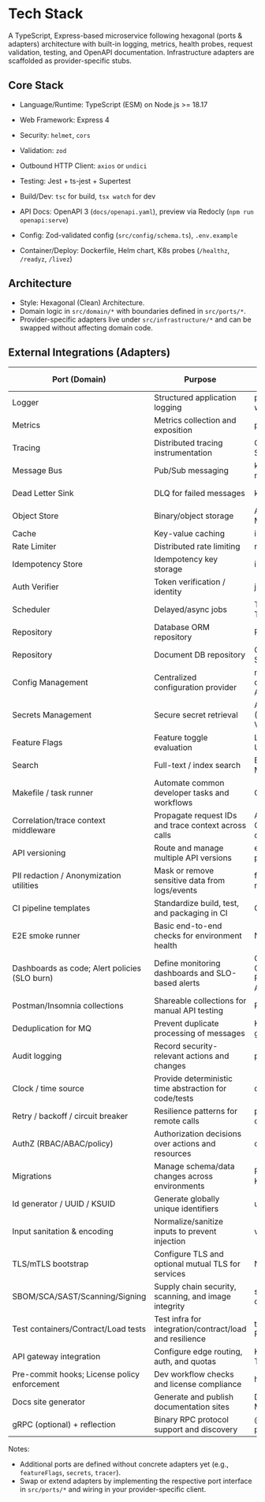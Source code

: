 # Tech Stack

A TypeScript, Express-based microservice following hexagonal (ports & adapters) architecture with built-in logging, metrics, health probes, request validation, testing, and OpenAPI documentation. Infrastructure adapters are scaffolded as provider-specific stubs.

## Core Stack
- Language/Runtime: TypeScript (ESM) on Node.js >= 18.17
- Web Framework: Express 4
- Security: `helmet`, `cors`
- Validation: `zod`
- Outbound HTTP Client: `axios` or `undici`
- Testing: Jest + ts-jest + Supertest
- Build/Dev: `tsc` for build, `tsx watch` for dev
- API Docs: OpenAPI 3 (`docs/openapi.yaml`), preview via Redocly (`npm run openapi:serve`)
- Config: Zod-validated config (`src/config/schema.ts`), `.env.example`

- Container/Deploy: Dockerfile, Helm chart, K8s probes (`/healthz`, `/readyz`, `/livez`)

## Architecture
- Style: Hexagonal (Clean) Architecture.
- Domain logic in `src/domain/*` with boundaries defined in `src/ports/*`.
- Provider-specific adapters live under `src/infrastructure/*` and can be swapped without affecting domain code.

## External Integrations (Adapters)

| Port (Domain) | Purpose | Ready-made Adapters | External Service | Source File |
|---|---|---|---|---|
| Logger | Structured application logging | pino, pino-http, winston |  | `src/middleware/logging.ts` |
| Metrics | Metrics collection and exposition | prom-client | Prometheus | `src/observability/metrics.ts` |
| Tracing | Distributed tracing instrumentation | OpenTelemetry SDK |  | `src/observability/tracing.ts` |
| Message Bus | Pub/Sub messaging | kafkajs, node-rdkafka | Apache Kafka | `src/infrastructure/messaging/kafkaClient.ts` |
| Dead Letter Sink | DLQ for failed messages | kafkajs | Apache Kafka | `src/infrastructure/deadletter/kafkaDeadLetterSink.ts` |
| Object Store | Binary/object storage | AWS SDK v3 (S3), MinIO client | AWS S3 / MinIO | `src/infrastructure/objectstore/s3ObjectStore.ts` |
| Cache | Key-value caching | ioredis, node-redis | Redis | `src/infrastructure/cache/redisCache.ts` |
| Rate Limiter | Distributed rate limiting | rate-limiter-flexible | Redis | `src/infrastructure/ratelimiter/redisRateLimiter.ts` |
| Idempotency Store | Idempotency key storage | ioredis | Redis | `src/infrastructure/idempotency/redisIdempotencyStore.ts` |
| Auth Verifier | Token verification / identity | jose, openid-client | FusionAuth / OIDC | `src/infrastructure/auth/fusionAuthProvider.ts` |
| Scheduler | Delayed/async jobs | Temporal TypeScript SDK | Temporal | `src/infrastructure/scheduler/temporalScheduler.ts` |
| Repository | Database ORM repository | Prisma Client | Prisma | `src/infrastructure/database/prismaRepository.ts` |
| Repository | Document DB repository | Couchbase Node SDK | Couchbase | `src/infrastructure/database/couchbaseRepository.ts` |
| Config Management | Centralized configuration provider | node-config, convict, AWS AppConfig SDK |  |  |
| Secrets Management | Secure secret retrieval | AWS SDK v3 (Secrets Manager), Vault client |  |  |
| Feature Flags | Feature toggle evaluation | LaunchDarkly SDK, Unleash client |  |  |
| Search | Full-text / index search | Elasticsearch JS, Meilisearch |  |  |
| Makefile / task runner | Automate common developer tasks and workflows | GNU Make |  |  |
| Correlation/trace context middleware | Propagate request IDs and trace context across calls | AsyncLocalStorage, OpenTelemetry context |  |  |
| API versioning | Route and manage multiple API versions | express versioning patterns |  |  |
| PII redaction / Anonymization utilities | Mask or remove sensitive data from logs/events | fast-redact, pino redact |  |  |
| CI pipeline templates | Standardize build, test, and packaging in CI | GitHub Actions |  |  |
| E2E smoke runner | Basic end-to-end checks for environment health | Newman, k6 |  |  |
| Dashboards as code; Alert policies (SLO burn) | Define monitoring dashboards and SLO-based alerts | Grafana JSON, Grafonnet, Prometheus Alertmanager |  |  |
| Postman/Insomnia collections | Shareable collections for manual API testing | Postman, Insomnia |  |  |
| Deduplication for MQ | Prevent duplicate processing of messages | Kafka consumer groups |  |  |
| Audit logging | Record security-relevant actions and changes | pino |  |  |
| Clock / time source | Provide deterministic time abstraction for code/tests | dayjs, luxon |  |  |
| Retry / backoff / circuit breaker | Resilience patterns for remote calls | p-retry, cockatiel, opossum |  |  |
| AuthZ (RBAC/ABAC/policy) | Authorization decisions over actions and resources | casbin, oso |  |  |
| Migrations | Manage schema/data changes across environments | Prisma Migrate, Knex |  |  |
| Id generator / UUID / KSUID | Generate globally unique identifiers | uuid, ksuid |  |  |
| Input sanitation & encoding | Normalize/sanitize inputs to prevent injection | validator.js |  |  |
| TLS/mTLS bootstrap | Configure TLS and optional mutual TLS for services | Node.js TLS |  |  |
| SBOM/SCA/SAST/Scanning/Signing | Supply chain security, scanning, and image integrity | syft, grype, trivy, cosign |  |  |
| Test containers/Contract/Load tests | Test infra for integration/contract/load and resilience | testcontainers, Pact, k6 |  |  |
| API gateway integration | Configure edge routing, auth, and quotas | Kong, NGINX, Traefik |  |  |
| Pre-commit hooks; License policy enforcement | Dev workflow checks and license compliance | husky, lint-staged |  |  |
| Docs site generator | Generate and publish documentation sites | Docusaurus, MkDocs |  |  |
| gRPC (optional) + reflection | Binary RPC protocol support and discovery | @grpc/grpc-js, ts-proto |  |  |

Notes:
- Additional ports are defined without concrete adapters yet (e.g., `featureFlags`, `secrets`, `tracer`).
- Swap or extend adapters by implementing the respective port interface in `src/ports/*` and wiring in your provider-specific client.
